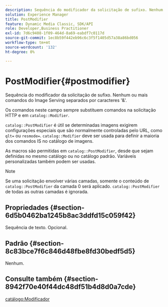 ```yaml
---
description: Sequência do modificador da solicitação de sufixo. Nenhum ou mais comandos do Image Serving separados por caracteres '&'.
solution: Experience Manager
title: PostModifier
feature: Dynamic Media Classic, SDK/API
role: Developer,Business Practitioner
exl-id: 7d6c9408-1f09-464d-8a69-eabdf7c0117d
source-git-commit: 1ec8b59f442eb96c6c3f5f1405d57a38a86bd056
workflow-type: tm+mt
source-wordcount: '132'
ht-degree: 0%

---
```


# PostModifier{#postmodifier}

Sequência do modificador da solicitação de sufixo. Nenhum ou mais comandos do Image Serving separados por caracteres &#39;&amp;&#39;.

Os comandos neste campo sempre substituem comandos na solicitação HTTP e em `catalog::Modifier`.

`catalog::PostModifier` é útil se determinadas imagens exigirem configurações especiais que são normalmente controladas pelo URL, como  `qlt=` ou  `resmode=`. `catalog::Modifier` deve ser usada para definir a maioria dos comandos IS no catálogo de imagens.

As macros são permitidas em `catalog::PostModifier`, desde que sejam definidas no mesmo catálogo ou no catálogo padrão. Variáveis personalizadas também podem ser usadas.

>[!NOTE]
>
>Se uma solicitação envolver várias camadas, somente o conteúdo de `catalog::PostModifier` da camada 0 será aplicado. `catalog::PostModifier` de todas as outras camadas é ignorada.

## Propriedades {#section-6d5b0462ba1245b8ac3ddfd15c059f42}

Sequência de texto. Opcional.

## Padrão {#section-8c83bce7f6c846d48fbe8fd30bedf5d5}

Nenhum.

## Consulte também {#section-8942f70e40f44dc48df51b4d8d0a7cde}

[catálogo:Modificador](../../../../../../is-api/image-catalog/image-serving-api-ref/c-image-catalog-reference/c-image-svg-data-reference/c-image-data-reference/r-modifier-cat.md#reference-d2c6884b3a2248fab81a112d27969834)
